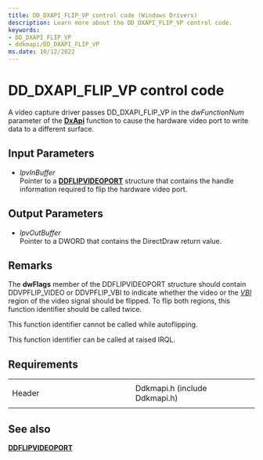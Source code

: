 ```yaml
---
title: DD_DXAPI_FLIP_VP control code (Windows Drivers)
description: Learn more about the DD_DXAPI_FLIP_VP control code.
keywords:
- DD_DXAPI_FLIP_VP
- ddkmapi/DD_DXAPI_FLIP_VP
ms.date: 10/12/2022
---
```


# DD\_DXAPI\_FLIP\_VP control code

A video capture driver passes DD\_DXAPI\_FLIP\_VP in the *dwFunctionNum* parameter of the [**DxApi**](/windows-hardware/drivers/ddi/dxapi/nf-dxapi-dxapi) function to cause the hardware video port to write data to a different surface.

## Input Parameters

- *lpvInBuffer*  
    Pointer to a [**DDFLIPVIDEOPORT**](/windows/win32/api/ddkmapi/ns-ddkmapi-ddflipvideoport) structure that contains the handle information required to flip the hardware video port.

## Output Parameters

- *lpvOutBuffer*  
    Pointer to a DWORD that contains the DirectDraw return value.

## Remarks

The **dwFlags** member of the DDFLIPVIDEOPORT structure should contain DDVPFLIP\_VIDEO or DDVPFLIP\_VBI to indicate whether the video or the [*VBI*](video-vbi-capture.md) region of the video signal should be flipped. To flip both regions, this function identifier should be called twice.

This function identifier cannot be called while autoflipping.

This function identifier can be called at raised IRQL.

## Requirements

<table>
<colgroup>
<col style="width: 50%" />
<col style="width: 50%" />
</colgroup>
<tbody>
<tr class="odd">
<td><p>Header</p></td>
<td>Ddkmapi.h (include Ddkmapi.h)</td>
</tr>
</tbody>
</table>

## See also

[**DDFLIPVIDEOPORT**](/windows/win32/api/ddkmapi/ns-ddkmapi-ddflipvideoport)
